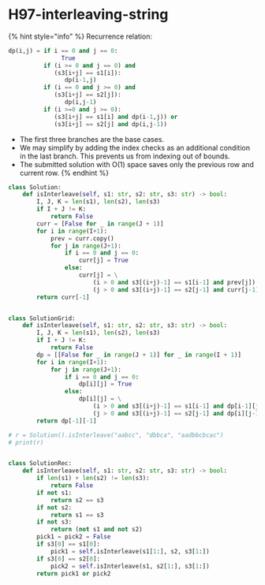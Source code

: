 # H97-interleaving-string

{% hint style="info" %}
Recurrence relation: 

```python
dp(i,j) = if i == 0 and j == 0: 
               True
          if (i >= 0 and j == 0) and
             (s3[i+j] == s1[i]): 
                dp(i-1,j) 
          if (i == 0 and j >= 0) and
             (s3[i+j] == s2[j]): 
                dp(i,j-1) 
          if (i >=0 and j >= 0):  
             (s3[i+j] == s1[i] and dp(i-1,j)) or 
             (s3[i+j] == s2[j] and dp(i,j-1)) 
```

* The first three branches are the base cases. 
* We may simplify by adding the index checks as an additional condition in the last branch. This prevents us from indexing out of bounds. 
* The submitted solution with O\(1\) space saves only the previous row and current row. 
{% endhint %}

```python
class Solution:
    def isInterleave(self, s1: str, s2: str, s3: str) -> bool:
        I, J, K = len(s1), len(s2), len(s3)
        if I + J != K:
            return False
        curr = [False for _ in range(J + 1)]
        for i in range(I+1):
            prev = curr.copy()
            for j in range(J+1):
                if i == 0 and j == 0:
                    curr[j] = True
                else:
                    curr[j] = \
                        (i > 0 and s3[(i+j)-1] == s1[i-1] and prev[j]) or \
                        (j > 0 and s3[(i+j)-1] == s2[j-1] and curr[j-1])
        return curr[-1]


class SolutionGrid:
    def isInterleave(self, s1: str, s2: str, s3: str) -> bool:
        I, J, K = len(s1), len(s2), len(s3)
        if I + J != K:
            return False
        dp = [[False for _ in range(J + 1)] for _ in range(I + 1)]
        for i in range(I+1):
            for j in range(J+1):
                if i == 0 and j == 0:
                    dp[i][j] = True
                else:
                    dp[i][j] = \
                        (i > 0 and s3[(i+j)-1] == s1[i-1] and dp[i-1][j]) or \
                        (j > 0 and s3[(i+j)-1] == s2[j-1] and dp[i][j-1])
        return dp[-1][-1]

# r = Solution().isInterleave("aabcc", "dbbca", "aadbbcbcac")
# print(r)


class SolutionRec:
    def isInterleave(self, s1: str, s2: str, s3: str) -> bool:
        if len(s1) + len(s2) != len(s3):
            return False
        if not s1:
            return s2 == s3
        if not s2:
            return s1 == s3
        if not s3:
            return (not s1 and not s2)
        pick1 = pick2 = False
        if s3[0] == s1[0]:
            pick1 = self.isInterleave(s1[1:], s2, s3[1:])
        if s3[0] == s2[0]:
            pick2 = self.isInterleave(s1, s2[1:], s3[1:])
        return pick1 or pick2

```

